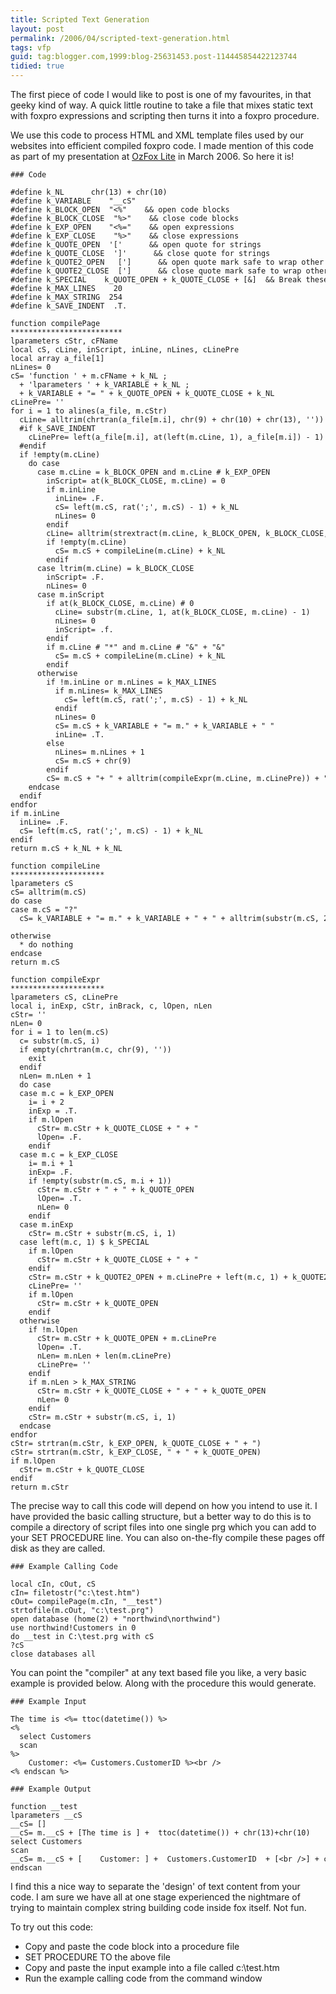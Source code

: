 ```yaml
---
title: Scripted Text Generation
layout: post
permalink: /2006/04/scripted-text-generation.html
tags: vfp
guid: tag:blogger.com,1999:blog-25631453.post-114445854422123744
tidied: true
---
```


The first piece of code I would like to post is one of my favourites, in that geeky kind of way.
A quick little routine to take a file that mixes static text with foxpro expressions and scripting then turns it into a foxpro procedure.

We use this code to process HTML and XML template files used by our websites into efficient compiled foxpro code.
I made mention of this code as part of my presentation at [OzFox Lite](http://www.ozfox.com.au/) in March 2006. So here it is!
  
<!-- more -->

```clike
### Code

#define k_NL      chr(13) + chr(10)
#define k_VARIABLE    "__cS"
#define k_BLOCK_OPEN  "<%"    && open code blocks
#define k_BLOCK_CLOSE  "%>"    && close code blocks
#define k_EXP_OPEN    "<%="    && open expressions
#define k_EXP_CLOSE    "%>"    && close expressions
#define k_QUOTE_OPEN  '['      && open quote for strings
#define k_QUOTE_CLOSE  ']'      && close quote for strings
#define k_QUOTE2_OPEN   [']      && open quote mark safe to wrap other quote marks in
#define k_QUOTE2_CLOSE  [']      && close quote mark safe to wrap other quote marks in
#define k_SPECIAL    k_QUOTE_OPEN + k_QUOTE_CLOSE + [&]  && Break these synbols out of the string and wrap in quote2
#define k_MAX_LINES    20
#define k_MAX_STRING  254
#define k_SAVE_INDENT  .T.

function compilePage
*************************
lparameters cStr, cFName 
local cS, cLine, inScript, inLine, nLines, cLinePre
local array a_file[1]
nLines= 0
cS= 'function ' + m.cFName + k_NL ;
  + 'lparameters ' + k_VARIABLE + k_NL ;
  + k_VARIABLE + "= " + k_QUOTE_OPEN + k_QUOTE_CLOSE + k_NL
cLinePre= ''
for i = 1 to alines(a_file, m.cStr)
  cLine= alltrim(chrtran(a_file[m.i], chr(9) + chr(10) + chr(13), ''))
  #if k_SAVE_INDENT
    cLinePre= left(a_file[m.i], at(left(m.cLine, 1), a_file[m.i]) - 1)
  #endif
  if !empty(m.cLine)
    do case
      case m.cLine = k_BLOCK_OPEN and m.cLine # k_EXP_OPEN
        inScript= at(k_BLOCK_CLOSE, m.cLine) = 0
        if m.inLine
          inLine= .F.
          cS= left(m.cS, rat(';', m.cS) - 1) + k_NL
          nLines= 0
        endif
        cLine= alltrim(strextract(m.cLine, k_BLOCK_OPEN, k_BLOCK_CLOSE, 1, 2))
        if !empty(m.cLine)
          cS= m.cS + compileLine(m.cLine) + k_NL
        endif
      case ltrim(m.cLine) = k_BLOCK_CLOSE
        inScript= .F.
        nLines= 0
      case m.inScript
        if at(k_BLOCK_CLOSE, m.cLine) # 0
          cLine= substr(m.cLine, 1, at(k_BLOCK_CLOSE, m.cLine) - 1)
          nLines= 0
          inScript= .f.
        endif
        if m.cLine # "*" and m.cLine # "&" + "&"
          cS= m.cS + compileLine(m.cLine) + k_NL
        endif
      otherwise
        if !m.inLine or m.nLines = k_MAX_LINES
          if m.nLines= k_MAX_LINES
            cS= left(m.cS, rat(';', m.cS) - 1) + k_NL
          endif
          nLines= 0
          cS= m.cS + k_VARIABLE + "= m." + k_VARIABLE + " "
          inLine= .T.
        else
          nLines= m.nLines + 1
          cS= m.cS + chr(9)
        endif
        cS= m.cS + "+ " + alltrim(compileExpr(m.cLine, m.cLinePre)) + " + chr(13)+chr(10)" + iif(m.inLine, ' ;', '') + k_NL
    endcase
  endif
endfor
if m.inLine
  inLine= .F.
  cS= left(m.cS, rat(';', m.cS) - 1) + k_NL
endif
return m.cS + k_NL + k_NL

function compileLine
*********************
lparameters cS
cS= alltrim(m.cS)
do case
case m.cS = "?"
  cS= k_VARIABLE + "= m." + k_VARIABLE + " + " + alltrim(substr(m.cS, 2)) + " + chr(13)+chr(10)"
  
otherwise
  * do nothing
endcase
return m.cS

function compileExpr
*********************
lparameters cS, cLinePre
local i, inExp, cStr, inBrack, c, lOpen, nLen
cStr= ''
nLen= 0
for i = 1 to len(m.cS)
  c= substr(m.cS, i)
  if empty(chrtran(m.c, chr(9), ''))
    exit
  endif
  nLen= m.nLen + 1
  do case
  case m.c = k_EXP_OPEN
    i= i + 2
    inExp = .T.
    if m.lOpen
      cStr= m.cStr + k_QUOTE_CLOSE + " + "
      lOpen= .F.
    endif
  case m.c = k_EXP_CLOSE
    i= m.i + 1
    inExp= .F.
    if !empty(substr(m.cS, m.i + 1))
      cStr= m.cStr + " + " + k_QUOTE_OPEN
      lOpen= .T.
      nLen= 0
    endif
  case m.inExp
    cStr= m.cStr + substr(m.cS, i, 1)
  case left(m.c, 1) $ k_SPECIAL
    if m.lOpen
      cStr= m.cStr + k_QUOTE_CLOSE + " + "
    endif
    cStr= m.cStr + k_QUOTE2_OPEN + m.cLinePre + left(m.c, 1) + k_QUOTE2_CLOSE + " + "
    cLinePre= ''
    if m.lOpen
      cStr= m.cStr + k_QUOTE_OPEN
    endif
  otherwise
    if !m.lOpen
      cStr= m.cStr + k_QUOTE_OPEN + m.cLinePre
      lOpen= .T.
      nLen= m.nLen + len(m.cLinePre)
      cLinePre= ''
    endif
    if m.nLen > k_MAX_STRING
      cStr= m.cStr + k_QUOTE_CLOSE + " + " + k_QUOTE_OPEN
      nLen= 0
    endif
    cStr= m.cStr + substr(m.cS, i, 1)
  endcase
endfor
cStr= strtran(m.cStr, k_EXP_OPEN, k_QUOTE_CLOSE + " + ")
cStr= strtran(m.cStr, k_EXP_CLOSE, " + " + k_QUOTE_OPEN)
if m.lOpen
  cStr= m.cStr + k_QUOTE_CLOSE
endif
return m.cStr

```

The precise way to call this code will depend on how you intend to use it.
I have provided the basic calling structure, but a better way to do this is to compile a directory of script files into one single prg which you can add to your SET PROCEDURE line.
You can also on-the-fly compile these pages off disk as they are called.
  

```clike
### Example Calling Code

local cIn, cOut, cS
cIn= filetostr("c:\test.htm")
cOut= compilePage(m.cIn, "__test")
strtofile(m.cOut, "c:\test.prg")
open database (home(2) + "northwind\northwind")
use northwind!Customers in 0
do __test in C:\test.prg with cS
?cS
close databases all
```

You can point the "compiler" at any text based file you like, a very basic example is provided below.
Along with the procedure this would generate.
  


```clike
### Example Input

The time is <%= ttoc(datetime()) %>
<%
  select Customers
  scan
%>
    Customer: <%= Customers.CustomerID %><br />
<% endscan %>

```



```clike
### Example Output

function __test
lparameters __cS
__cS= []
__cS= m.__cS + [The time is ] +  ttoc(datetime()) + chr(13)+chr(10) 
select Customers
scan
__cS= m.__cS + [    Customer: ] +  Customers.CustomerID  + [<br />] + chr(13)+chr(10) 
endscan
```


I find this a nice way to separate the 'design' of text content from your code.
I am sure we have all at one stage experienced the nightmare of trying to maintain complex string building code inside fox itself.
Not fun.

To try out this code:

* Copy and paste the code block into a procedure file
* SET PROCEDURE TO the above file
* Copy and paste the input example into a file called c:\test.htm
* Run the example calling code from the command window

  
